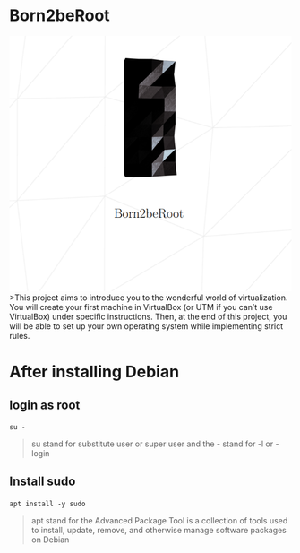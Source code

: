 # Born2beRoot
<img src="Screenshot from 2022-12-08 18-31-53.png">
>This project aims to introduce you to the wonderful world of virtualization.
You will create your first machine in VirtualBox (or UTM if you can’t use VirtualBox)
under specific instructions. Then, at the end of this project, you will be able to set up
your own operating system while implementing strict rules.

# After installing Debian 
## login as root
`su -`
>su stand for substitute user or super user and the - stand for -l or -login  
## Install sudo 
`apt install -y sudo`
> apt stand for  the Advanced Package Tool  is a collection of tools used to install, update, remove, and otherwise manage software packages on Debian 
